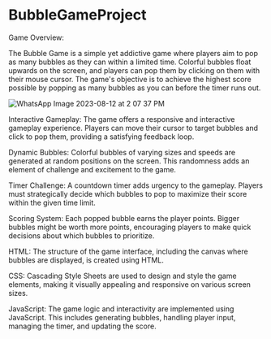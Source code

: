 # BubbleGameProject

Game Overview:

The Bubble Game is a simple yet addictive game where players aim to pop as many bubbles as they can within a limited time. Colorful bubbles float upwards on the screen, and players can pop them by clicking on them with their mouse cursor. The game's objective is to achieve the highest score possible by popping as many bubbles as you can before the timer runs out.

![WhatsApp Image 2023-08-12 at 2 07 37 PM](https://github.com/PUSHPENDRAPADDI/BubbleGameProject/assets/66409896/9d1f4cdc-46f1-444b-a2c6-feea19e1f1a3)


Interactive Gameplay: The game offers a responsive and interactive gameplay experience. Players can move their cursor to target bubbles and click to pop them, providing a satisfying feedback loop.

Dynamic Bubbles: Colorful bubbles of varying sizes and speeds are generated at random positions on the screen. This randomness adds an element of challenge and excitement to the game.

Timer Challenge: A countdown timer adds urgency to the gameplay. Players must strategically decide which bubbles to pop to maximize their score within the given time limit.

Scoring System: Each popped bubble earns the player points. Bigger bubbles might be worth more points, encouraging players to make quick decisions about which bubbles to prioritize.

HTML: The structure of the game interface, including the canvas where bubbles are displayed, is created using HTML.

CSS: Cascading Style Sheets are used to design and style the game elements, making it visually appealing and responsive on various screen sizes.

JavaScript: The game logic and interactivity are implemented using JavaScript. This includes generating bubbles, handling player input, managing the timer, and updating the score.
